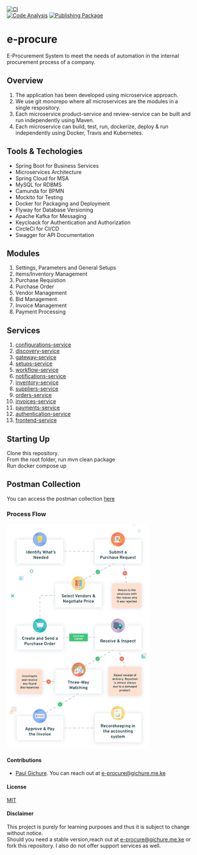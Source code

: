[![CI](https://circleci.com/gh/Gichure/e-procure/tree/main.svg?style=svg)](https://circleci.com/gh/Gichure/e-procure/tree/main)  
[![Code Analysis](https://github.com/Gichure/e-procure/actions/workflows/codeql-analysis.yml/badge.svg?branch=main)](https://github.com/Gichure/e-procure/actions/workflows/codeql-analysis.yml)
[![Publishing Package](https://github.com/Gichure/e-procure/actions/workflows/maven-publish.yml/badge.svg?branch=main)](https://github.com/Gichure/e-procure/actions/workflows/maven-publish.yml)

# e-procure
E-Procurement System to meet the needs of automation in the internal procurement process of a company.  
## Overview
1.  The application has been developed using microservice approach.  
2.  We use git monorepo where all microservices are the modules in a single respository.
3.  Each microservice product-service and review-service can be built and run independently using Maven.
4.  Each microservice can build, test, run, dockerize, deploy & run independently using Docker, Travis and Kubernetes.

## Tools & Techologies
-  Spring Boot for Business Services
-  Microservices Architecture
-  Spring Cloud for MSA
-  MySQL for RDBMS
-  Camunda for BPMN
-  Mockito for Testing
-  Docker for Packaging and Deployment
-  Flyway for Database Versioning
-  Apache Kafka for Messaging
-  Keycloack for Authentication and Authorization
-  CircleCi for CI/CD
-  Swagger for API Documentation


## Modules
1.  Settings, Parameters and General Setups
2.  Items/Inventory Management
3.  Purchase Requistion
4.  Purchase Order
5.  Vendor Management
6.  Bid Management
7.  Invoice Management
8.  Payment Processing

## Services
1.  [configurations-service](configurations-service/README.md)
2.  [discovery-service](discovery-service/README.md)
3.  [gateway-service](gateway-service/README.md)
4.  [setups-service](setups-service/README.md)
6.  [workflow-service](workflow-service/README.md)
7.  [notifications-service](notifications-service/README.md)
8.  [inventory-service](inventory-service/README.md)
9.  [suppliers-service](suppliers-service/README.md)
10.  [orders-service](orders-service/README.md)
11.  [invoices-service](invoices-service/README.md)
12. [payments-service](payments-service/README.md)
13. [authentication-service](authentication-service/README.md)
14. [frontend-service](ui-service/README.md)

## Starting Up
Clone this repository.  
From the root folder, run mvn clean package  
Run docker compose up

## Postman Collection
You can access the postman collection [here]()  
### Process Flow
![E-Procure Process Flow](resources/images/process_flow.jpg)

#### Contributions
-  [Paul Gichure](https://linkedin.com/in/gichure). You can reach out at e-procure@gichure.me.ke

#### License
[MIT](LICENSE.md)

#### Disclaimer
This project is purely for learning purposes and thus it is subject to change without notice.  
Should you need a stable version,reach out at e-procure@gichure.me.ke or fork this repository. 
 I also do not offer support services as well.  
